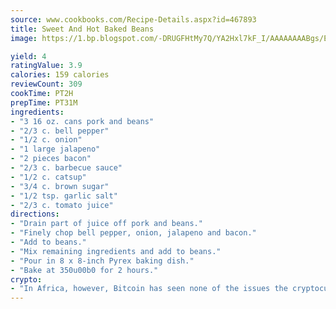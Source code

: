 ```yaml
---
source: www.cookbooks.com/Recipe-Details.aspx?id=467893
title: Sweet And Hot Baked Beans
image: https://1.bp.blogspot.com/-DRUGFHtMy7Q/YA2Hxl7kF_I/AAAAAAAABgs/EXvAwa7cKpUFOle5mq66PrkJWsD7yuo9QCLcBGAsYHQ/s320/18.png

yield: 4
ratingValue: 3.9
calories: 159 calories
reviewCount: 309
cookTime: PT2H
prepTime: PT31M
ingredients:
- "3 16 oz. cans pork and beans"
- "2/3 c. bell pepper"
- "1/2 c. onion"
- "1 large jalapeno"
- "2 pieces bacon"
- "2/3 c. barbecue sauce"
- "1/2 c. catsup"
- "3/4 c. brown sugar"
- "1/2 tsp. garlic salt"
- "2/3 c. tomato juice"
directions:
- "Drain part of juice off pork and beans."
- "Finely chop bell pepper, onion, jalapeno and bacon."
- "Add to beans."
- "Mix remaining ingredients and add to beans."
- "Pour in 8 x 8-inch Pyrex baking dish."
- "Bake at 350u00b0 for 2 hours."
crypto:
- "In Africa, however, Bitcoin has seen none of the issues the cryptocurrency experienced globally."
---
```

